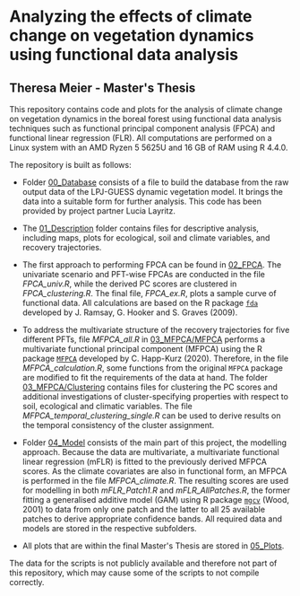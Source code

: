 # Analyzing the effects of climate change on vegetation dynamics using functional data analysis
## Theresa Meier - Master's Thesis

This repository contains code and plots for the analysis of climate change on vegetation dynamics in the boreal forest using functional data analysis techniques such as functional principal component analysis (FPCA) and functional linear regression (FLR). All computations are performed on a Linux system with an AMD Ryzen 5 5625U and 16 GB of RAM using R 4.4.0. 

The repository is built as follows:

- Folder [00_Database](https://github.com/TheresaMeier/MA_FDA_veg/tree/main/00_Database) consists of a file to build the database from the raw output data of the LPJ-GUESS dynamic vegetation model. It brings the data into a suitable form for further analysis. This code has been provided by project partner Lucia Layritz.

- The [01_Description](https://github.com/TheresaMeier/MA_FDA_veg/tree/main/01_Description) folder contains files for descriptive analysis, including maps, plots for ecological, soil and climate variables, and recovery trajectories. 
- The first approach to performing FPCA can be found in [02_FPCA](https://github.com/TheresaMeier/MA_FDA_veg/tree/main/02_FPCA). The univariate scenario and PFT-wise FPCAs are conducted in the file *FPCA_univ.R*, while the derived PC scores are clustered in *FPCA_clustering.R*. The final file, *FPCA_ex.R*, plots a sample curve of functional data. All calculations are based on the R package [`fda`](https://github.com/cran/fda) developed by J. Ramsay, G. Hooker and S. Graves (2009).
- To address the multivariate structure of the recovery trajectories for five different PFTs, file *MFPCA_all.R* in [03_MFPCA/MFPCA](https://github.com/TheresaMeier/MA_FDA_veg/tree/main/03_MFPCA/MFPCA) performs a multivariate functional principal component (MFPCA) using the R package [`MFPCA`](https://github.com/ClaraHapp/MFPCA) developed by C. Happ-Kurz (2020). Therefore, in the file *MFPCA_calculation.R*, some functions from the original `MFPCA` package are modified to fit the requirements of the data at hand. The folder [03_MFPCA/Clustering](https://github.com/TheresaMeier/MA_FDA_veg/tree/main/03_MFPCA/Clustering) contains files for clustering the PC scores and additional investigations of cluster-specifying properties with respect to soil, ecological and climatic variables. The file *MFPCA_temporal_clustering_single.R* can be used to derive results on the temporal consistency of the cluster assignment.
- Folder [04_Model](https://github.com/TheresaMeier/MA_FDA_veg/tree/main/04_Model) consists of the main part of this project, the modelling approach. Because the data are multivariate, a multivariate functional linear regression (mFLR) is fitted to the previously derived MFPCA scores. As the climate covariates are also in functional form, an MFPCA is performed in the file *MFPCA_climate.R*. The resulting scores are used for modelling in both *mFLR_Patch1.R* and *mFLR_AllPatches.R*, the former fitting a generalised additive model (GAM) using R package [`mgcv`](https://journal.r-project.org/articles/RN-2001-015/RN-2001-015.pdf) (Wood, 2001) to data from only one patch and the latter to all 25 available patches to derive appropriate confidence bands. All required data and models are stored in the respective subfolders.
- All plots that are within the final Master's Thesis are stored in [05_Plots](https://github.com/TheresaMeier/MA_FDA_veg/tree/main/05_Plots).

The data for the scripts is not publicly available and therefore not part of this repository, which may cause some of the scripts to not compile correctly.
